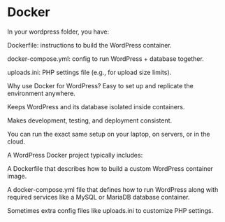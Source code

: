 # Docker
In your wordpress folder, you have:

Dockerfile: instructions to build the WordPress container.

docker-compose.yml: config to run WordPress + database together.

uploads.ini: PHP settings file (e.g., for upload size limits).

Why use Docker for WordPress?
Easy to set up and replicate the environment anywhere.

Keeps WordPress and its database isolated inside containers.

Makes development, testing, and deployment consistent.

You can run the exact same setup on your laptop, on servers, or in the cloud.

A WordPress Docker project typically includes:

A Dockerfile that describes how to build a custom WordPress container image.

A docker-compose.yml file that defines how to run WordPress along with required services like a MySQL or MariaDB database container.

Sometimes extra config files like uploads.ini to customize PHP settings.
